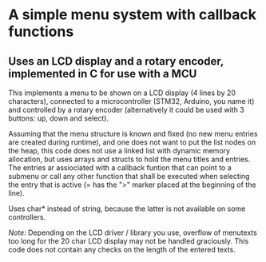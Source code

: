 # A simple menu system with callback functions

## Uses an LCD display and a rotary encoder, implemented in C for use with a MCU

This implements a menu to be shown on a LCD display (4 lines by 20 characters), connected to a microcontroller (STM32, Arduino, you name it) and controlled by a rotary encoder (alternatively it could be used with 3 buttons: up, down and select).

Assuming that the menu structure is known and fixed (no new menu entries are created during runtime), and one does not want to put the list nodes on the heap, this code does not use a linked list with dynamic memory allocation, but uses arrays and structs to hold the menu titles and entries. The entries ar assiociated with a callback funtion that can point to a submenu or call any other function that shall be executed when selecting the entry that is active (= has the ">" marker placed at the beginning of the line).

Uses char\* instead of string, because the latter is not available on some controllers.

_Note:_ Depending on the LCD driver / library you use, overflow of menutexts too long for the 20 char LCD display may not be handled graciously. This code does not contain any checks on the length of the entered texts.
